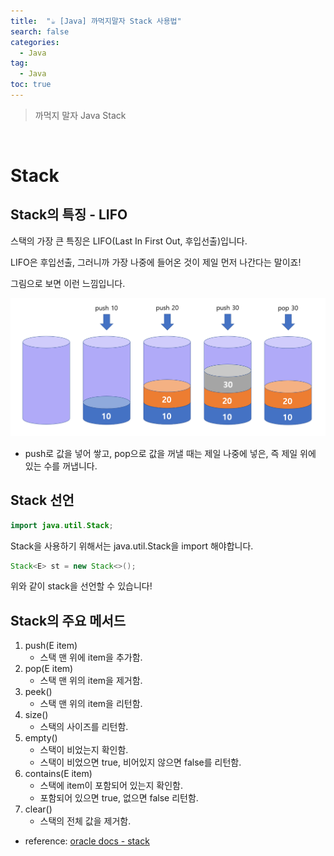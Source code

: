 ```yaml
---
title:  "☕ [Java] 까먹지말자 Stack 사용법"
search: false
categories: 
  - Java
tag:
  - Java
toc: true
---
```


> 까먹지 말자 Java Stack

<br>

# Stack
## Stack의 특징 - LIFO
스택의 가장 큰 특징은 LIFO(Last In First Out, 후입선출)입니다.

LIFO은 후입선출, 그러니까 가장 나중에 들어온 것이 제일 먼저 나간다는 말이죠!

그림으로 보면 이런 느낌입니다.

![Java Stack](../../assets/images/post/Java/230213-Java-Stack.png)

- push로 값을 넣어 쌓고, pop으로 값을 꺼낼 때는 제일 나중에 넣은, 즉 제일 위에 있는 수를 꺼냅니다.

## Stack 선언
```java
import java.util.Stack;
```
Stack을 사용하기 위해서는 java.util.Stack을 import 해야합니다.

```java
Stack<E> st = new Stack<>();
```
위와 같이 stack을 선언할 수 있습니다!

## Stack의 주요 메서드 

1. push(E item)
    - 스택 맨 위에 item을 추가함.
2. pop(E item)
    - 스택 맨 위의 item을 제거함.
3. peek()
    - 스택 맨 위의 item을 리턴함.
4. size()
    - 스택의 사이즈를 리턴함.
5. empty()
    - 스택이 비었는지 확인함.
    - 스택이 비었으면 true, 비어있지 않으면 false를 리턴함.
6. contains(E item)
    - 스택에 item이 포함되어 있는지 확인함.
    - 포함되어 있으면 true, 없으면 false 리턴함.
7. clear()
    - 스택의 전체 값을 제거함.

- reference: [oracle docs - stack](https://docs.oracle.com/javase/7/docs/api/java/util/Stack.html)